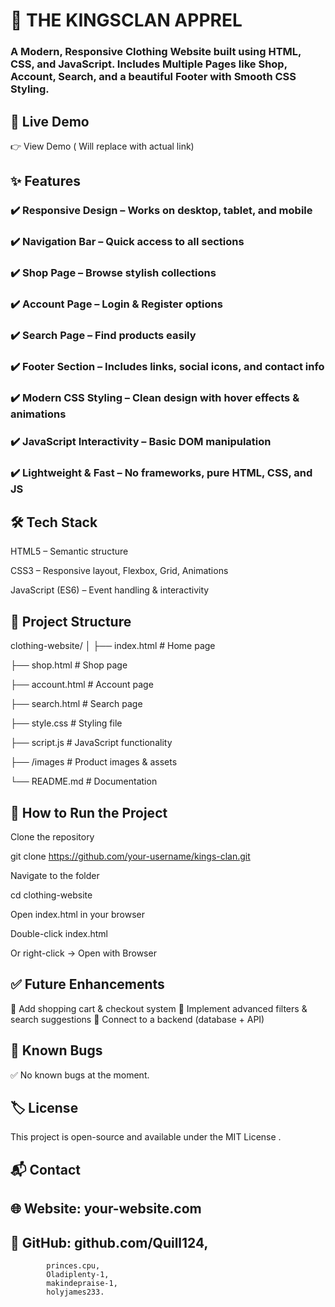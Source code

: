 
# 👗 THE KINGSCLAN APPREL

### A Modern, Responsive Clothing Website built using HTML, CSS, and JavaScript. Includes Multiple Pages like Shop, Account, Search, and a beautiful Footer with Smooth CSS Styling.

## 🔗 Live Demo

👉 View Demo
 ( Will replace with actual link)

## ✨ Features

### ✔️ Responsive Design – Works on desktop, tablet, and mobile

### ✔️ Navigation Bar – Quick access to all sections

### ✔️ Shop Page – Browse stylish collections

### ✔️ Account Page – Login & Register options

### ✔️ Search Page – Find products easily

### ✔️ Footer Section – Includes links, social icons, and contact info

### ✔️ Modern CSS Styling – Clean design with hover effects & animations

### ✔️ JavaScript Interactivity – Basic DOM manipulation

### ✔️ Lightweight & Fast – No frameworks, pure HTML, CSS, and JS

## 🛠️ Tech Stack

HTML5 – Semantic structure

CSS3 – Responsive layout, Flexbox, Grid, Animations

JavaScript (ES6) – Event handling & interactivity

## 📂 Project Structure
clothing-website/
│
├── index.html           # Home page

├── shop.html            # Shop page

├── account.html         # Account page

├── search.html          # Search page

├── style.css            # Styling file

├── script.js            # JavaScript functionality

├── /images              # Product images & assets

└── README.md            # Documentation

## 🚀 How to Run the Project

Clone the repository

git clone https://github.com/your-username/kings-clan.git


Navigate to the folder

cd clothing-website


Open index.html in your browser

Double-click index.html

Or right-click → Open with Browser





## ✅ Future Enhancements

🔹 Add shopping cart & checkout system
🔹 Implement advanced filters & search suggestions
🔹 Connect to a backend (database + API)


## 🐞 Known Bugs

✅ No known bugs at the moment.

## 🏷️ License

This project is open-source and available under the MIT License
.

## 📬 Contact

## 🌐 Website: your-website.com


## 📱 GitHub: github.com/Quill124,
            princes.cpu,
            Oladiplenty-1,
            makindepraise-1,
            holyjames233.



